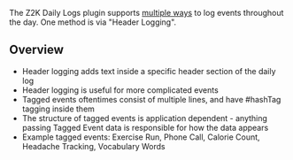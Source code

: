 The Z2K Daily Logs plugin supports [multiple ways](https://github.com/z2k-gwp/obsidian-z2k-daily-logs/wiki/Event-Logging) to log events throughout the day. One method is via "Header Logging". 

## Overview
- Header logging adds text inside a specific header section of the daily log
- Header logging is useful for more complicated events
- Tagged events oftentimes consist of multiple lines, and have #hashTag tagging inside them
- The structure of tagged events is application dependent - anything passing Tagged Event data is responsible for how the data appears
- Example tagged events: Exercise Run, Phone Call, Calorie Count, Headache Tracking, Vocabulary Words
